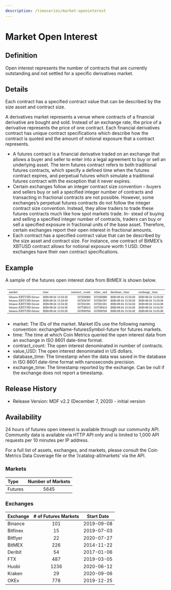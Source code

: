 ```yaml
---
description: /timeseries/market-openinterest
---
```


# Market Open Interest

## **Definition**

Open interest represents the number of contracts that are currently outstanding and not settled for a specific derivatives market.  

## Details

Each contract has a specified contract value that can be described by the size asset and contract size. 



A derivatives market represents a venue where contracts of a financial derivative are bought and sold.  Instead of an exchange rate, the price of a derivative represents the price of one contract.  Each financial derivatives contract has unique contract specifications which describe how the contract is quoted and the amount of notional exposure that a contract represents.  

* A futures contract is a financial derivative traded on an exchange that allows a buyer and seller to enter into a legal agreement to buy or sell an underlying asset. The term futures contract refers to both traditional futures contracts, which specify a defined time when the futures contract expires, and perpetual futures which simulate a traditional futures contract with the exception that it never expires.
* Certain exchanges follow an integer contract size convention – buyers and sellers buy or sell a specified integer number of contracts and transacting in fractional contracts are not possible. However, some exchanges’s perpetual futures contracts do not follow the integer contract size convention. Instead, they allow traders to trade these futures contracts much like how spot markets trade. In- stead of buying and selling a specified integer number of contracts, traders can buy or sell a specified exposure in fractional units of the base asset. Therefore, certain exchanges report their open interest in fractional amounts. 
* Each contract has a specified contract value that can be described by the size asset and contract size.   For instance, one contract of BitMEX’s XBTUSD contract allows for notional exposure worth 1 USD. Other exchanges have their own contract specifications.

## **Example**

A sample of the futures open interest data from BitMEX is shown below. 

![Source: CM Market Data Feed](../.gitbook/assets/0%20%286%29.png)

* market:  The IDs of the market.  Market IDs use the following naming convention:  exchangeName-futuresSymbol-future for futures markets. 
* time: The time at which Coin Metrics queried the open interest data from an exchange in ISO 8601 date-time format.
* contract\_count:  The open interest denominated in number of contracts.
* value\_USD:  The open interest denominated in US dollars.
* database\_time:  The timestamp when the data was saved in the database in ISO 8601 date-time format with nanoseconds precision.
* exchange\_time:  The timestamp reported by the exchange.  Can be null if the exchange does not report a timestamp.

## Release History

* Release Version: MDF v2.2 \(December 7, 2020\) - initial version

## **Availability**

24 hours of futures open interest is available through our community API.  Community data is available via HTTP API only and is limited to 1,000 API requests per 10 minutes per IP address. 

For a full list of assets, exchanges, and markets, please consult the Coin Metrics Data Coverage file or the ‘/catalog-all/markets’ via the API. 

### Markets

| Type | Number of Markets |
| :--- | :---: |
| Futures | 5645 |

### Exchanges

| Exchange | \# of Futures Markets | Start Date |
| :--- | :---: | :---: |
| Binance | 101 | 2019-09-08 |
| Bitfinex | 15 | 2019-07-03 |
| Bitflyer | 22 | 2020-07-27 |
| BitMEX | 226 | 2014-11-22 |
| Deribit | 54 | 2017-01-06 |
| FTX | 487 | 2019-03-05 |
| Huobi | 1236 | 2020-06-12 |
| Kraken | 29 | 2020-09-06 |
| OKEx | 778 | 2019-12-25 |



